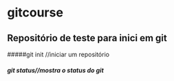 # gitcourse
## Repositório de teste para inici em git
#####git init //iniciar um repositório
##### git status//mostra o status do git
